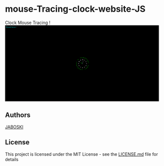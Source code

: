 # mouse-Tracing-clock-website-JS 
Clock Mouse Tracing !
![Screenshot](https://raw.githubusercontent.com/Softeng-us/mouse-Tracing-clock-website-JS/main/Screenshot%202021-02-04%20095245.png)


## Authors 
[JABOSKI](https://github.com/abdelrahman-montasser)


## License

This project is licensed under the MIT License - see the [LICENSE.md](LICENSE.md) file for details
